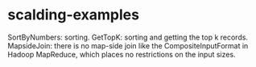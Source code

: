 # scalding-examples

SortByNumbers: sorting.
GetTopK: sorting and getting the top k records.
MapsideJoin: there is no map-side join like the CompositeInputFormat in Hadoop MapReduce,
  which places no restrictions on the input sizes.
